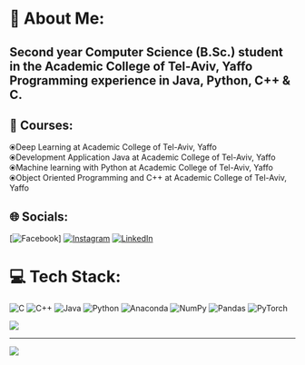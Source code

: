 # 💫 About Me:
Second year Computer Science (B.Sc.) student in the Academic College of Tel-Aviv, Yaffo<br>Programming experience in Java, Python, C++ & C.<br>
-----------------------------------------------------------------------------------------------------------------------------------------

## 🧮 Courses:
⦿Deep Learning at Academic College of Tel-Aviv, Yaffo <br>
⦿Development Application Java at Academic College of Tel-Aviv, Yaffo<br>
⦿Machine learning with Python at Academic College of Tel-Aviv, Yaffo<br>
⦿Object Oriented Programming and C++ at Academic College of Tel-Aviv, Yaffo<br>

## 🌐 Socials:
[![Facebook](https://img.shields.io/badge/Facebook-%231877F2.svg?logo=Facebook&logoColor=white)] [![Instagram](https://img.shields.io/badge/Instagram-%23E4405F.svg?logo=Instagram&logoColor=white)](https://instagram.com/Saarco99) [![LinkedIn](https://img.shields.io/badge/LinkedIn-%230077B5.svg?logo=linkedin&logoColor=white)](https://linkedin.com/in/saar-cohen-bb8684222) 

# 💻 Tech Stack:
![C](https://img.shields.io/badge/c-%2300599C.svg?style=for-the-badge&logo=c&logoColor=white) ![C++](https://img.shields.io/badge/c++-%2300599C.svg?style=for-the-badge&logo=c%2B%2B&logoColor=white) ![Java](https://img.shields.io/badge/java-%23ED8B00.svg?style=for-the-badge&logo=java&logoColor=white) ![Python](https://img.shields.io/badge/python-3670A0?style=for-the-badge&logo=python&logoColor=ffdd54) ![Anaconda](https://img.shields.io/badge/Anaconda-%2344A833.svg?style=for-the-badge&logo=anaconda&logoColor=white) ![NumPy](https://img.shields.io/badge/numpy-%23013243.svg?style=for-the-badge&logo=numpy&logoColor=white) ![Pandas](https://img.shields.io/badge/pandas-%23150458.svg?style=for-the-badge&logo=pandas&logoColor=white) ![PyTorch](https://img.shields.io/badge/PyTorch-%23EE4C2C.svg?style=for-the-badge&logo=PyTorch&logoColor=white)

![](https://quotes-github-readme.vercel.app/api?type=vetical&theme=tokyonight)

---
[![](https://visitcount.itsvg.in/api?id=Saarco99&icon=2&color=1)](https://visitcount.itsvg.in)

